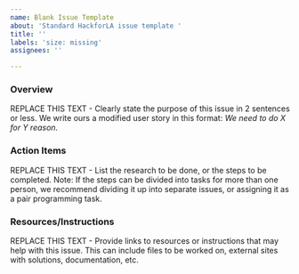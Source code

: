 ```yaml
---
name: Blank Issue Template
about: 'Standard HackforLA issue template '
title: ''
labels: 'size: missing'
assignees: ''

---
```


### Overview
REPLACE THIS TEXT - Clearly state the purpose of this issue in 2 sentences or less.  We write ours a modified user story in this format: _We need to do X for Y reason._

### Action Items
REPLACE THIS TEXT - List the research to be done, or the steps to be completed.
Note: If the steps can be divided into tasks for more than one person, we recommend dividing it up into separate issues, or assigning it as a pair programming task.

### Resources/Instructions
REPLACE THIS TEXT - Provide links to resources or instructions that may help with this issue. This can include files to be worked on, external sites with solutions, documentation, etc.
